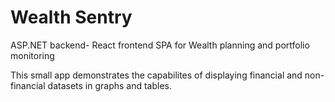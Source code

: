 # Wealth Sentry
ASP.NET backend- React frontend SPA for Wealth planning and portfolio monitoring

This small app demonstrates the capabilites of displaying financial and non-financial datasets in graphs and tables. 
